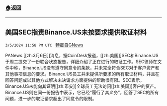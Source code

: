###  [:house:返回](README.md)
---


## 美国SEC指责Binance.US未按要求提供取证材料
`3/5/2024 11:58 PM UTC ` [轉載自GNews](https://gnews.org/articles/2368550)

PANews [[zh:3月6日]]消息，据CoinDesk报道，[[zh:美国]]SEC和Binance.US于周二提交了一份联合状态报告，详细介绍了正在进行的取证工作。SEC律师在文件中称，Binance.US没有遵守同意令的条款，并未完全符合SEC对于客户资产和其他事项信息的要求。Binance.US员工并未提供所要求的所有取证材料，并且在回答问题或以其他方式解决未决请求方面提供的帮助很有限。SEC表示，Binance.US未能向其证明[[zh:币安]]全球员工无法访问[[zh:美国]]客户的资产。 Binance.US则在同一份报告中表示，它已经“履行了其义务”，回答了SEC的所有问题，进一步的取证请求超出了同意令的限制。
